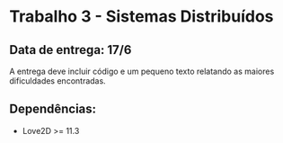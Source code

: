 # Trabalho 3 - Sistemas Distribuídos

## Data de entrega: 17/6
A entrega deve incluir código e um pequeno texto relatando as maiores dificuldades encontradas.

## Dependências:
* Love2D >= 11.3
